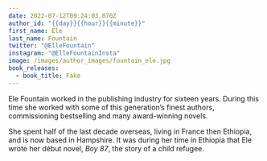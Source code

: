 ```yaml
---
date: 2022-07-12T09:24:03.070Z
author_id: "{{day}}{{hour}}{{minute}}"
first_name: Ele
last_name: Fountain
twitter: "@ElleFountain"
instagram: "@ElleFountainInsta"
image: /images/author_images/fountain_ele.jpg
book_releases:
  - book_title: Fake
---
```

Ele Fountain worked in the publishing industry for sixteen years. During this time she worked with some of this generation’s finest authors, commissioning bestselling and many award-winning novels.

She spent half of the last decade overseas, living in France then Ethiopia, and is now based in Hampshire. It was during her time in Ethiopia that Ele wrote her début novel, *Boy 87*, the story of a child refugee.